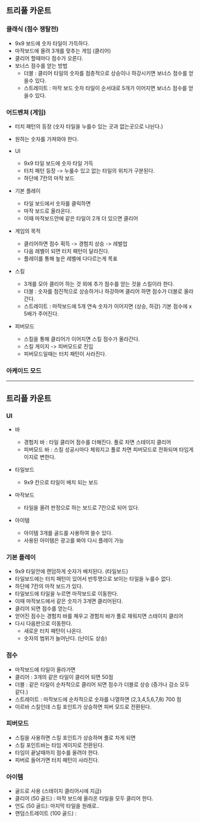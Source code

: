 ## 트리풀 카운트
### 클래식 (점수 쟁탈전)
- 9x9 보드에 숫자 타일이 가득하다.
- 마작보드에 올려 3개를 맞추는 게임 (클리어)
- 클리어 할때마다 점수가 오른다.
- 보너스 점수를 얻는 방법
  - 더블 : 클리어 타일의 숫자를 점층적으로 상승이나 하강시키면 보너스 점수를 얻을수 있다.
  - 스트레이트 : 마작 보드 숫자 타일이 순서대로 5개가 이어지면 보너스 점수를 얻을수 있다.
     
### 어드벤쳐 (게임)
- 터치 패턴의 등장 (숫자 타일을 누를수 있는 곳과 없는곳으로 나뉜다.)
- 원하는 숫자를 가져와야 한다. 


- UI
  - 9x9 타일 보드에 숫자 타일 가득
  - 터치 패턴 등장 -> 누룰수 있고 없는 타일의 위치가 구분된다.
  - 하단에 7칸의 마작 보드

- 기본 플레이
  - 타일 보드에서 숫자를 클릭하면
  - 마작 보드로 올라온다.
  - 이때 마작보드안에 같은 타일이 2개 더 있으면 클리어

- 게임의 목적
  - 클리어하면 점수 획득 -> 경험치 상승 -> 레벌업
  - 다음 레벨이 되면 터치 패턴이 달라진다.
  - 플레이를 통해 높은 레벨에 다다르는게 목표

- 스킬
  - 3개를 모아 클리어 하는 것 외에 추가 점수를 얻는 것을 스킬이라 한다.
  - 더블 : 숫자를 점진적으로 상승하거나 하강하며 클리어 하면 점수가 더블로 올라간다.
  - 스트레이트 : 마작보드에 5개 연속 숫자가 이어지면 (상승, 하강) 기본 점수에  x 5배가 주어진다. 

- 피버모드
  - 스킬을 통해 클리어가 이어지면 스킬 점수가 올라간다.
  - 스킬 게이지 -> 피버모드로 진입
  - 피버모드일때는 터치 패턴이 사라진다.

### 아케이드 모드



---------------------
## 트리플 카운트
### UI
- 바
  - 경험치 바 : 타일 클리어 점수를 더해진다. 풀로 차면 스테이지 클리어
  - 피버모드 바 : 스킬 성공시마다 체워지고 풀로 차면 피버모드로 전화되며 타임게이지로 변한다.  

- 타일보드
  - 9x9 칸으로 타일이 배치 되는 보드 

- 마작보드
  - 타일을 올려 판정으로 하는 보드로 7칸으로 되어 있다.

- 아이템
  - 아이템 3개를 골드를 사용하여 쓸수 있다.
  - 사용된 아이템은 광고를 봐야 다시 플레이 가능 

### 기본 플레이
- 9x9 타일안에 랜덤하게 숫자가 배치된다. (타일보드)
- 타일보드에는 터치 패턴이 있어서 반투명으로 보이는 타일을 누를수 없다.
- 하단에 7칸의 마작 보드가 있다.
- 타일보드에 타일을 누르면 마작보드로 이동한다.
- 이때 마작보드에서 같은 숫자가 3개면 클리어된다.
- 클리어 되면 점수를 얻는다.
- 얻어진 점수는 경험치 바를 체우고 경험치 바가 풀로 채워지면 스테이지 클리어
- 다시 다음판으로 이동한다.
  - 새로운 터치 패턴이 나온다.
  - 숫자의 범위가 늘어난다. (난이도 상승)

### 점수 
- 마작보드에 타일이 올라가면 
- 클리어 : 3개의 같은 타일이 클리어 되면 50점
- 더블 : 같은 타일이 순차적으로 클리어 되면 점수가 더블로 상승 (증가나 감소 모두 같다.)
- 스트레이트 : 마작보드에 순차적으로 숫자를 나열하면 (2,3,4,5,6,7,8) 700 점
- 이르바 스킬인데 스킬 포인트가 상승하면 피버 모드로 전환된다.

### 피버모드
- 스킬을 사용하면 스킬 포인트가 상승하며 풀로 차게 되면
- 스킬 포인트바는 타임 게이지로 전환된다.
- 타임이 끝날때까지 점수를 올려야 한다.
- 피버로 들어가면 터치 패턴이 사라진다.

### 아이템
- 골드로 사용 (스테이지 클리어시에 지급)
- 클리어 (50 골드) : 마작 보드에 올라온 타일을 모두 클리어 한다.
- 언도 (50 골드): 마지막 타일을 원래로..
- 랜덤스트레이트 (100 골드) : 










